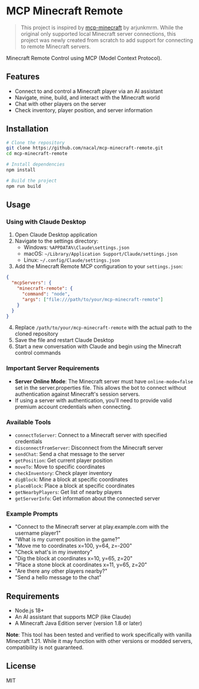 # MCP Minecraft Remote

> This project is inspired by [mcp-minecraft](https://github.com/arjunkmrm/mcp-minecraft) by arjunkmrm. While the original only supported local Minecraft server connections, this project was newly created from scratch to add support for connecting to remote Minecraft servers.

Minecraft Remote Control using MCP (Model Context Protocol).

## Features

- Connect to and control a Minecraft player via an AI assistant
- Navigate, mine, build, and interact with the Minecraft world
- Chat with other players on the server
- Check inventory, player position, and server information

## Installation

```bash
# Clone the repository
git clone https://github.com/nacal/mcp-minecraft-remote.git
cd mcp-minecraft-remote

# Install dependencies
npm install

# Build the project
npm run build
```

## Usage

### Using with Claude Desktop

1. Open Claude Desktop application
2. Navigate to the settings directory:
   - Windows: `%APPDATA%\Claude\settings.json`
   - macOS: `~/Library/Application Support/Claude/settings.json`
   - Linux: `~/.config/Claude/settings.json`
3. Add the Minecraft Remote MCP configuration to your `settings.json`:

```json
{
  "mcpServers": {
    "minecraft-remote": {
      "command": "node",
      "args": ["file:///path/to/your/mcp-minecraft-remote"]
    }
  }
}
```

4. Replace `/path/to/your/mcp-minecraft-remote` with the actual path to the cloned repository
5. Save the file and restart Claude Desktop
6. Start a new conversation with Claude and begin using the Minecraft control commands

### Important Server Requirements

- **Server Online Mode**: The Minecraft server must have `online-mode=false` set in the server.properties file. This allows the bot to connect without authentication against Minecraft's session servers.
- If using a server with authentication, you'll need to provide valid premium account credentials when connecting.

### Available Tools

- `connectToServer`: Connect to a Minecraft server with specified credentials
- `disconnectFromServer`: Disconnect from the Minecraft server
- `sendChat`: Send a chat message to the server
- `getPosition`: Get current player position
- `moveTo`: Move to specific coordinates
- `checkInventory`: Check player inventory
- `digBlock`: Mine a block at specific coordinates
- `placeBlock`: Place a block at specific coordinates
- `getNearbyPlayers`: Get list of nearby players
- `getServerInfo`: Get information about the connected server

### Example Prompts

- "Connect to the Minecraft server at play.example.com with the username player1"
- "What is my current position in the game?"
- "Move me to coordinates x=100, y=64, z=-200"
- "Check what's in my inventory"
- "Dig the block at coordinates x=10, y=65, z=20"
- "Place a stone block at coordinates x=11, y=65, z=20"
- "Are there any other players nearby?"
- "Send a hello message to the chat"

## Requirements

- Node.js 18+
- An AI assistant that supports MCP (like Claude)
- A Minecraft Java Edition server (version 1.8 or later)

**Note**: This tool has been tested and verified to work specifically with vanilla Minecraft 1.21. While it may function with other versions or modded servers, compatibility is not guaranteed.

## License

MIT
